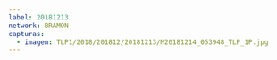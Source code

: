 ```yaml
---
label: 20181213
network: BRAMON
capturas:
  - imagem: TLP1/2018/201812/20181213/M20181214_053948_TLP_1P.jpg
---
```

